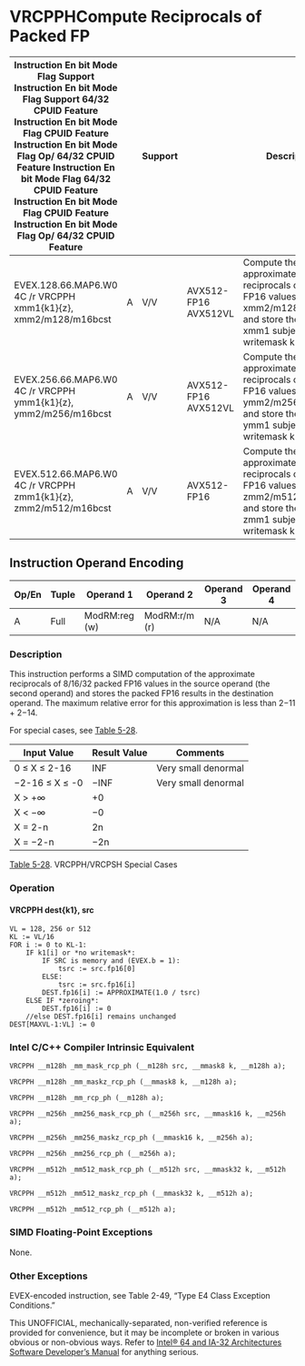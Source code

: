 # VRCPPH**Compute Reciprocals of Packed FP**

| Instruction En bit Mode Flag Support Instruction En bit Mode Flag Support 64/32 CPUID Feature Instruction En bit Mode Flag CPUID Feature Instruction En bit Mode Flag Op/ 64/32 CPUID Feature Instruction En bit Mode Flag 64/32 CPUID Feature Instruction En bit Mode Flag CPUID Feature Instruction En bit Mode Flag Op/ 64/32 CPUID Feature |     | Support |                      | Description                                                                                                                          |
| ---------------------------------------------------------------------------------------------------------------------------------------------------------------------------------------------------------------------------------------------------------------------------------------------------------------------------------------------- | --- | ------- | -------------------- | ------------------------------------------------------------------------------------------------------------------------------------ |
| EVEX.128.66.MAP6.W0 4C /r VRCPPH xmm1{k1}{z}, xmm2/m128/m16bcst                                                                                                                                                                                                                                                                                | A   | V/V     | AVX512-FP16 AVX512VL | Compute the approximate reciprocals of packed FP16 values in xmm2/m128/m16bcst and store the result in xmm1 subject to writemask k1. |
| EVEX.256.66.MAP6.W0 4C /r VRCPPH ymm1{k1}{z}, ymm2/m256/m16bcst                                                                                                                                                                                                                                                                                | A   | V/V     | AVX512-FP16 AVX512VL | Compute the approximate reciprocals of packed FP16 values in ymm2/m256/m16bcst and store the result in ymm1 subject to writemask k1. |
| EVEX.512.66.MAP6.W0 4C /r VRCPPH zmm1{k1}{z}, zmm2/m512/m16bcst                                                                                                                                                                                                                                                                                | A   | V/V     | AVX512-FP16          | Compute the approximate reciprocals of packed FP16 values in zmm2/m512/m16bcst and store the result in zmm1 subject to writemask k1. |

## Instruction Operand Encoding

| Op/En | Tuple | Operand 1     | Operand 2     | Operand 3 | Operand 4 |
| ----- | ----- | ------------- | ------------- | --------- | --------- |
| A     | Full  | ModRM:reg (w) | ModRM:r/m (r) | N/A       | N/A       |

### Description

This instruction performs a SIMD computation of the approximate reciprocals of 8/16/32 packed FP16 values in the source operand (the second operand) and stores the packed FP16 results in the destination operand. The maximum relative error for this approximation is less than 2−11 + 2−14.

For special cases, see [Table 5-28](/x86/vrcpph#tbl-5-28).

| Input Value    | Result Value | Comments            |
| -------------- | ------------ | ------------------- |
| 0 ≤ X ≤ 2-16   | INF          | Very small denormal |
| −2-16 ≤ X ≤ -0 | −INF         | Very small denormal |
| X > +∞         | +0           |                     |
| X < −∞         | −0           |                     |
| X = 2-n        | 2n           |                     |
| X = −2-n       | −2n          |                     |

[Table 5-28](/x86/vrcpph#tbl-5-28). VRCPPH/VRCPSH Special Cases

### Operation

#### VRCPPH dest{k1}, src

```
VL = 128, 256 or 512
KL := VL/16
FOR i := 0 to KL-1:
    IF k1[i] or *no writemask*:
        IF SRC is memory and (EVEX.b = 1):
            tsrc := src.fp16[0]
        ELSE:
            tsrc := src.fp16[i]
        DEST.fp16[i] := APPROXIMATE(1.0 / tsrc)
    ELSE IF *zeroing*:
        DEST.fp16[i] := 0
    //else DEST.fp16[i] remains unchanged
DEST[MAXVL-1:VL] := 0

```

### Intel C/C++ Compiler Intrinsic Equivalent

```
VRCPPH __m128h _mm_mask_rcp_ph (__m128h src, __mmask8 k, __m128h a);

```

```
VRCPPH __m128h _mm_maskz_rcp_ph (__mmask8 k, __m128h a);

```

```
VRCPPH __m128h _mm_rcp_ph (__m128h a);

```

```
VRCPPH __m256h _mm256_mask_rcp_ph (__m256h src, __mmask16 k, __m256h a);

```

```
VRCPPH __m256h _mm256_maskz_rcp_ph (__mmask16 k, __m256h a);

```

```
VRCPPH __m256h _mm256_rcp_ph (__m256h a);

```

```
VRCPPH __m512h _mm512_mask_rcp_ph (__m512h src, __mmask32 k, __m512h a);

```

```
VRCPPH __m512h _mm512_maskz_rcp_ph (__mmask32 k, __m512h a);

```

```
VRCPPH __m512h _mm512_rcp_ph (__m512h a);

```

### SIMD Floating-Point Exceptions

None.

### Other Exceptions

EVEX-encoded instruction, see Table 2-49, “Type E4 Class Exception Conditions.”

This UNOFFICIAL, mechanically-separated, non-verified reference is provided for convenience, but it may be
incomplete or broken in various obvious or non-obvious
ways. Refer to [Intel® 64 and IA-32 Architectures Software Developer’s Manual](https://software.intel.com/en-us/download/intel-64-and-ia-32-architectures-sdm-combined-volumes-1-2a-2b-2c-2d-3a-3b-3c-3d-and-4) for anything serious.
